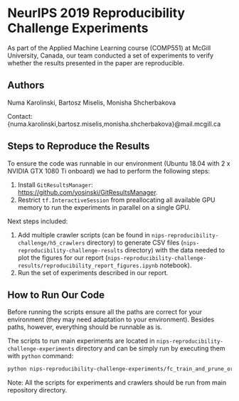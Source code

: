 # NeurIPS 2019 Reproducibility Challenge Experiments

As part of the Applied Machine Learning course (COMP551) at McGill University,
Canada, our team conducted a set of experiments to verify whether the results
presented in the paper are reproducible.

## Authors

Numa Karolinski, Bartosz Miselis, Monisha Shcherbakova

Contact: {numa.karolinski,bartosz.miselis,monisha.shcherbakova}@mail.mcgill.ca

## Steps to Reproduce the Results

To ensure the code was runnable in our environment (Ubuntu 18.04 with 2 x NVIDIA
GTX 1080 Ti onboard) we had to perform the following steps:

1. Install `GitResultsManager`: https://github.com/yosinski/GitResultsManager.
2. Restrict `tf.InteractiveSession` from preallocating all available GPU memory
to run the experiments in parallel on a single GPU.

Next steps included:
1. Add multiple crawler scripts (can be found in
`nips-reproducibility-challenge/h5_crawlers` directory) to generate CSV files
(`nips-reproducibility-challenge-results` directory)
with the data needed to plot the figures for our report
(`nips-reproducibility-challenge-results/reproducibility_report_figures.ipynb`
notebook).
2. Run the set of experiments described in our report.

## How to Run Our Code

Before running the scripts ensure all the paths are correct for your
environment (they may need adaptation to your environment). Besides paths,
however, everything should be runnable as is.

The scripts to run main experiments are located in
`nips-reproducibility-challenge-experiments` directory and can be simply run
by executing them with `python` command:

```bash
python nips-reproducibility-challenge-experiments/fc_train_and_prune_original.py
```

Note: All the scripts for experiments and crawlers should be run from main
repository directory.